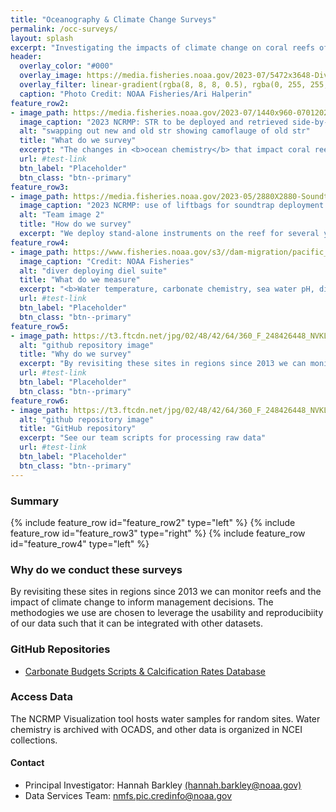 ```yaml
---
title: "Oceanography & Climate Change Surveys"
permalink: /occ-surveys/
layout: splash
excerpt: "Investigating the impacts of climate change on coral reefs of the U.S. Pacific Islands to inform resilience-based management. In synchrony with other surveys, we focus on studying carbonate chemistry, carbonate budgets and ocean warming."
header:
  overlay_color: "#000"
  overlay_image: https://media.fisheries.noaa.gov/2023-07/5472x3648-Diver-collectS-STR-ARI-Halperin-PIFSC.JPG
  overlay_filter: linear-gradient(rgba(8, 8, 8, 0.5), rgba(0, 255, 255, 0.42))
  caption: "Photo Credit: NOAA Fisheries/Ari Halperin"
feature_row2:
- image_path: https://media.fisheries.noaa.gov/2023-07/1440x960-07012023-STR-installedited-PIFSC.jpg
  image_caption: "2023 NCRMP: STR to be deployed and retrieved side-by-side. Credit: NOAA Fisheries"
  alt: "swapping out new and old str showing camoflauge of old str"
  title: "What do we survey"
  excerpt: "The changes in <b>ocean chemistry</b> that impact coral reef ecosystems, such as investigating how <b>thermal stress</b> impacts coral, how water temperature changes with depth in coral reefs, and whether coral reefs are <b>growing or shrinking</b>."
  url: #test-link
  btn_label: "Placeholder"
  btn_class: "btn--primary"
feature_row3:
- image_path: https://media.fisheries.noaa.gov/2023-05/2880X2880-Soundtrap-deployment-JWM-PIFSC.jpg
  image_caption: "2023 NCRMP: use of liftbags for soundtrap deployment. Credit: NOAA Fisheries"
  alt: "Team image 2"
  title: "How do we survey"
  excerpt: "We deploy stand-alone instruments on the reef for several years such as <b>STRs, CAUs, and BMUs</b>. We also deploy an assortment of instruments like <b>diel suite</b> for a week. <b>Water samples and CTD surveys</b> are conducted off dive boats or NOAA research vessels. <b>Carbonate budgets</b> methodology was also adapted for Pacific coral reefs."
feature_row4:
- image_path: https://www.fisheries.noaa.gov/s3//dam-migration/pacific_islands_ecosystem_science.jpg?itok=z_yxxhzO
  image_caption: "Credit: NOAA Fisheries"
  alt: "diver deploying diel suite"
  title: "What do we measure"
  excerpt: "<b>Water temperature, carbonate chemistry, sea water pH, dissolved oxygen (DO), photosynthetic active radiation (PAR),</b> and more. We also measure the rate of <b>calcification</b> at fixed sites using carbonate budgets as a proxy."
  url: #test-link
  btn_label: "Placeholder"
  btn_class: "btn--primary"
feature_row5:
- image_path: https://t3.ftcdn.net/jpg/02/48/42/64/360_F_248426448_NVKLywWqArG2ADUxDq6QprtIzsF82dMF.jpg
  alt: "github repository image"
  title: "Why do we survey"
  excerpt: "By revisiting these sites in regions since 2013 we can monitor reefs and the impact of climate change."
  url: #test-link
  btn_label: "Placeholder"
  btn_class: "btn--primary"
feature_row6:
- image_path: https://t3.ftcdn.net/jpg/02/48/42/64/360_F_248426448_NVKLywWqArG2ADUxDq6QprtIzsF82dMF.jpg
  alt: "github repository image"
  title: "GitHub repository"
  excerpt: "See our team scripts for processing raw data"
  url: #test-link
  btn_label: "Placeholder"
  btn_class: "btn--primary"
---
```

### Summary

{% include feature_row id="feature_row2" type="left" %}
{% include feature_row id="feature_row3" type="right" %}
{% include feature_row id="feature_row4" type="left" %}

### Why do we conduct these surveys
By revisiting these sites in regions since 2013 we can monitor reefs and the impact of climate change to inform management decisions. The methodogies we use are chosen to leverage the usability and reproducibiity of our data such that it can be integrated with other datasets.

### GitHub Repositories
<ul>
<li><a href="https://github.com/hannahbarkley/reefbudgetR" target ="_blank">Carbonate Budgets Scripts & Calcification Rates Database</a></li>
</ul>

### Access Data
The NCRMP Visualization tool hosts water samples for random sites. Water chemistry is archived with OCADS, and other data is organized in NCEI collections.

#### Contact
<ul>
<li>Principal Investigator: Hannah Barkley <a href="mailto:hannah.barkley@noaa.gov">(hannah.barkley@noaa.gov)</a></li>
<li>Data Services Team: <a href="mailto:nmfs.pic.credinfo@noaa.gov">nmfs.pic.credinfo@noaa.gov</a></li>